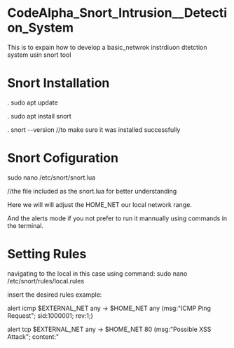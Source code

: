 # CodeAlpha_Snort_Intrusion__Detection_System
This is to expain how to develop a basic_netwrok instrdiuon dtetction system usin snort tool
# Snort Installation
. sudo apt update

. sudo apt install snort

. snort --version //to make sure it was installed successfully

# Snort Cofiguration

sudo nano /etc/snort/snort.lua

//the file included as the snort.lua for better understanding

Here we will will adjust the HOME_NET our local network range.

And the alerts mode if you not prefer to run it mannually using commands in the terminal.

# Setting Rules

navigating to the local  in this case 
using command: sudo nano /etc/snort/rules/local.rules

insert the desired rules 
example:

alert icmp $EXTERNAL_NET any -> $HOME_NET any (msg:"ICMP Ping Request"; sid:1000001; rev:1;)

alert tcp $EXTERNAL_NET any -> $HOME_NET 80 (msg:"Possible XSS Attack"; content:"<script>"; sid:1000002; rev:1;)

alert tcp $EXTERNAL_NET any -> $HOME_NET 21 (msg:"FTP Login Attempt"; sid:1000003; rev:1;)

alert tcp $EXTERNAL_NET any -> $HOME_NET 22 (msg:"SSH Connection Attempt"; sid:1000004; rev:1;)

alert tcp $EXTERNAL_NET any -> $HOME_NET any (flags:S; msg:"Possible SYN Flood"; sid:1000005; rev:1;)

Then you will save the rules and include them in the snrot.lua as :


ips = {

    rules = [[
        include /etc/snort/rules/local.rules
    ]],
    variables = default_variables
    
}

//be carefule with the syntax

# Creating logfile (alert_fast.filename) for output of alerts

make sure to have the diectory in /var/log/snort and that it has permission to access and write in the file

possible steps:

alert_fast = {

    file = true,
}
// insert in the configuration section in the snort.lua section

sudo mkdir -p /var/log/snort/

sudo chmod 755 /var/log/snort/

sudo chown -R snort:snort /var/log/snort

//then you create the file inside it and change mode the persmission too

touch alert_fast.txt  // this file will conatin all the alerts when testing the snort after creating some network traffic using ping/nmap tools 

// in the /var/log/snort/  directory


# Running Snort

sudo snort -A fast -c /etc/snort/snort.lua -R /etc/snort/rules/local.rules -i eth0 -l /var/log/snort/

Overview of Command Behavior: Track Real-Time Traffic

Snort listens for packets on eth0.

Process Rules:

Snort compares the rules specified in /etc/snort/rules/local.rules to the traffic that has been captured.

Create Alerts:

Alerts in the fast format are triggered by matches with rules.

Log Alerts:

Logs and alerts are stored in the /var/log/snort/ directory.

# Simulating Attacks to test your rules using (ping/nmap)

commands example;
nmap -sS [with network ip]
ping -c 5 [with network ip]

finally you will be able to see all results and outputs in the logging directory file we created earlier (alert_fast.txt ) which can then be used by Wireshark or Splunk for further analysis


 











